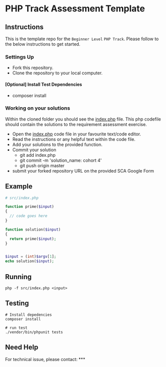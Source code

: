 # PHP Track Assessment Template

## Instructions
This is the template repo for the `Beginner Level` `PHP Track`. Please follow to the below instructions to get started.

### Settings Up

- Fork this repository.
- Clone the repository to your local computer.

#### [Optional] Install Test Dependencies
  - composer install

### Working on your solutions
Within the cloned folder you should see the [index.php](./index.php) file. This php codefile should contain the solutions to the requirement assessment exercise.
- Open the [index.php](./index.php) code file in your favourite text/code editor.
- Read the instructions or any helpful text within the code file.
- Add your solutions to the provided function. <!-- Make sure to follow this instruction very closely, if the solution is written into a different function or method that would be considered invalid -->
- Commit your solution
    - git add index.php
    - git commit -m 'solution_name: cohort 4'
    - git push origin master
- submit your forked repository URL on the provided SCA Google Form

## Example
```php
# src/index.php

function prime($input)
{
  // code goes here
}

function solution($input)
{
  return prime($input);
}


$input = (int)$argv[1];
echo solution($input);
```

## Running 
``` shell
php -f src/index.php <input>

```

## Testing
``` shell
# Install depedencies
composer install

# run test
./vendor/bin/phpunit tests
```

## Need Help

For technical issue, please contact: ***
